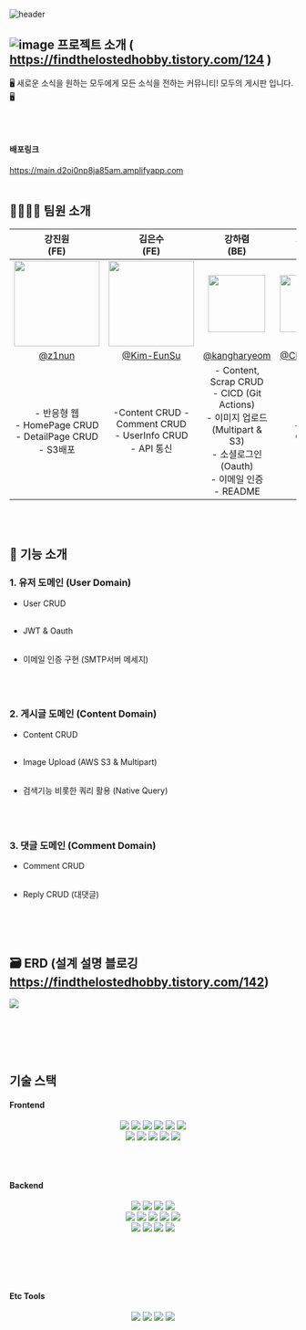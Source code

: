 ![header](https://capsule-render.vercel.app/api?type=waving&&color=timeGradient&height=300&section=header&text=Every%20Board&fontSize=90&animation=twinkling&desc=모두의_게시판&descAlign=68&descAlignY=65&)

## ![image](https://avatars.githubusercontent.com/u/132429955?s=200&v=4) **프로젝트 소개** ( https://findthelostedhobby.tistory.com/124 )

🖥️ 새로운 소식을 원하는 모두에게 모든 소식을 전하는 커뮤니티! 모두의 게시판 입니다. 🖥️



<br></br>
#### 배포링크
https://main.d2oi0np8ja85am.amplifyapp.com 
<br></br>

## 👨‍👩‍👧‍👦 **팀원 소개**
|강진원<br>(FE)</br>|김은수<br>(FE)</br>|강하렴<br>(BE)</br>|최유진<br>(BE)</br>|안서희<br>(BE)</br>|  
|:---:|:---:|:---:|:---:|:---:|
|<img src="https://avatars.githubusercontent.com/u/89727516?s=100&v=4" width=150>|<img src="https://avatars.githubusercontent.com/u/106465014?v=4" width=150>|<img src="https://avatars.githubusercontent.com/u/108250233?v=4" width=100>|<img src="https://avatars.githubusercontent.com/u/57933510?s=100&v=4" width=100>|<img src="https://avatars.githubusercontent.com/u/89247924?s=100&v=4" width=140>|
|[@z1nun](https://github.com/z1nun)|[@Kim-EunSu](https://github.com/Kim-EunSu)|[@kangharyeom](https://github.com/kangharyeom)|[@Choiyu330](https://github.com/Choiyu330)|[@eehres](https://github.com/eehres)|
|- 반응형 웹 <br> - HomePage CRUD <br> - DetailPage CRUD <br> - S3배포 |-Content CRUD - Comment CRUD <br> - UserInfo CRUD <br> - API 통신|- Content, Scrap CRUD <br> - CICD (Git Actions) <br> - 이미지 업로드(Multipart & S3) <br> - 소셜로그인(Oauth) <br> - 이메일 인증 <br> - README | - User CRUD <br> |-Comment CRUD |


<br></br>

## 📝 기능 소개
### 1. 유저 도메인 (User Domain)
- User CRUD <br></br>

- JWT & Oauth <br></br>

- 이메일 인증 구현 (SMTP서버 메세지) <br></br>
<br></br>
### 2. 게시글 도메인 (Content Domain)
- Content CRUD <br></br>

- Image Upload (AWS S3 & Multipart) <br></br>

- 검색기능 비롯한 쿼리 활용 (Native Query) <br></br>
<br></br>
### 3. 댓글 도메인 (Comment Domain)
- Comment CRUD <br></br>

- Reply CRUD (대댓글) <br></br>

<br></br>

## 🗃 ERD (설계 설명 블로깅 https://findthelostedhobby.tistory.com/142)

<img src="https://cdn.discordapp.com/attachments/1119084439608238081/1122815186840080445/d85ee10725305ea9.png"> 

<br></br>
<br></br>

## 기술 스택  
  
#### Frontend  

<div align="center">
<img src="https://img.shields.io/badge/javascript-F7DF1E?style=for-the-badge&logo=javascript&logoColor=black"> 
  <img src="https://img.shields.io/badge/html5-E34F26?style=for-the-badge&logo=html5&logoColor=white">  <img src="https://img.shields.io/badge/css-1572B6?style=for-the-badge&logo=css3&logoColor=white">
  <img src="https://img.shields.io/badge/react-61DAFB?style=for-the-badge&logo=react&logoColor=black"> 
 <img src = "https://img.shields.io/badge/Emotion-C570BE?style=for-the-badge&logo=&logoColor=white">
  <img src="https://img.shields.io/badge/Prettier-F7B93E?style=for-the-badge&logo=Prettier&logoColor=black"> <br>
  <img src="https://img.shields.io/badge/Recoil-000000?style=for-the-badge&logo=Recoil&logoColor=white">
  <img src="https://img.shields.io/badge/React Hook Form-EC5990?style=for-the-badge&logo=ReactHookForm&logoColor=white">
  <img src = "https://img.shields.io/badge/Axios-181717?style=for-the-badge&logo=Axios&logoColor=white">
  <img src="https://img.shields.io/badge/ESLint-4B32C3?style=for-the-badge&logo=ESLint&logoColor=white">
  <img src="https://img.shields.io/badge/Amazon S3-9999FF?style=for-the-badge&logo=Amazon S3&logoColor=white">
</div>

<br></br>

#### Backend  

<div align="center">
<img src="https://img.shields.io/badge/java-007396?style=for-the-badge&logo=java&logoColor=white"> <img src="https://img.shields.io/badge/spring boot-6DB33F?style=for-the-badge&logo=spring boot&logoColor=white"> <img src="https://img.shields.io/badge/Spring Data JPA-6DB33F?style=for-the-badge&logo=Spring Data JPA&logoColor=white"> <img src="https://img.shields.io/badge/Spring Security-6DB33F?style=for-the-badge&logo=Spring Security&logoColor=white"> <br>
<img src="https://img.shields.io/badge/JWT-000000?style=for-the-badge&logo=JWT&logoColor=white"> <img src="https://img.shields.io/badge/Redis-DC382D?style=for-the-badge&logo=Redis&logoColor=white"> <img src="https://img.shields.io/badge/H2 DB-02303A?style=for-the-badge&logo=H2 DB&logoColor=white"> <img src="https://img.shields.io/badge/LOMBOK-FF5722?style=for-the-badge&logo=LOMBOK&logoColor=white"> <img src="https://img.shields.io/badge/gradle-02303A?style=for-the-badge&logo=gradle&logoColor=white"><br> <img src="https://img.shields.io/badge/Amazon EC2-FF9900?style=for-the-badge&logo=Amazon EC2&logoColor=white"/>  <img src="https://img.shields.io/badge/Amazon RDS-527FFF?style=for-the-badge&logo=Amazon RDS&logoColor=white"/> <img src="https://img.shields.io/badge/Amazon S3-9999FF?style=for-the-badge&logo=Amazon S3&logoColor=white"> <img src="https://img.shields.io/badge/MySQL-4479A1?style=for-the-badge&logo=MySQL&logoColor=white">
</div>
  
<br></br>
<br></br>
  
#### Etc Tools  

<div align="center">
<img src="https://img.shields.io/badge/github-181717?style=for-the-badge&logo=github&logoColor=white">  <img src="https://img.shields.io/badge/git-F05032?style=for-the-badge&logo=git&logoColor=white">  <img src="https://img.shields.io/badge/notion-000000?style=for-the-badge&logo=notion&logoColor=white"> <img src="https://img.shields.io/badge/discord-5865F2?style=for-the-badge&logo=discord&logoColor=white">
</div>
